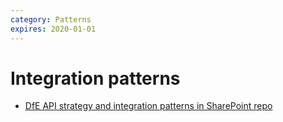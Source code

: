 ```yaml
---
category: Patterns
expires: 2020-01-01
---
```


# Integration patterns

- [DfE API strategy and integration patterns in SharePoint repo](https://educationgovuk.sharepoint.com/:w:/r/sites/gp/WorkplaceDocuments/Reference%20Architecture/Patterns/Pattern_Complex_System.docx?d=w464d55b7ce0349368bb6add4f033c5c6&csf=1&e=OCLva1)
